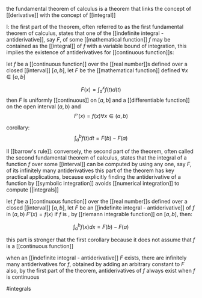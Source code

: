the fundamental theorem of calculus is a theorem that links the concept of [[derivative]] with the concept of [[integral]]

I:
the first part of the theorem, often referred to as the first fundamental theorem of calculus, states that one of the [[indefinite integral - antiderivative]], say $F$, of some [[mathematical function]] $f$ may be contained as the  [[integral]] of $f$  with a variable bound of integration, this implies the existence of antiderivatives for [[continuous function]]s:

let $f$ be a [[continuous function]] over the [[real number]]s defined over a closed [[interval]] $[a,b]$, let $F$ be  the [[mathematical function]] defined $\forall x\in [a,b]$

$$F(x)=\int_a^x f(t)d(t)$$
then $F$ is uniformly [[continuous]] on $[a,b]$ and a [[differentiable function]] on the open interval $(a,b)$ and
$$F'(x)=f(x) \forall x\in (a,b)$$

corollary:
$$\int _a^b f(t)dt=F(b)-F(a)$$


II [[barrow's rule]]:
conversely, the second part of the theorem, often called the second fundamental theorem of calculus, states that the integral of a function $f$ over some [[interval]] can be computed by using any one, say $F$, of its infinitely many antiderivatives
this part of the theorem has key practical applications, because explicitly finding the antiderivative of a function by [[symbolic integration]] avoids [[numerical integration]] to compute [[integrals]]

let $f$ be a [[continuous function]] over the [[real number]]s defined over a closed [[interval]] $[a,b]$, let $F$ be an [[indefinite integral - antiderivative]] of $f$ in  $(a,b)$
$F'(x)=f(x)$
if $f$ is , by [[riemann integrable function]] on $[a,b]$, then:

$$\int_a^bf(x)dx = F(b)-F(a)$$

this part is stronger that the first corollary because it does not assume that $f$ is a [[continuous function]]

when an [[indefinite integral - antiderivative]] $F$ exists, there are infinitely many antiderivatives for $f$, obtained by adding an arbitrary constant to $F$
also, by the first part of the theorem, antiderivatives of $f$ always exist when $f$ is continuous


#integrals 